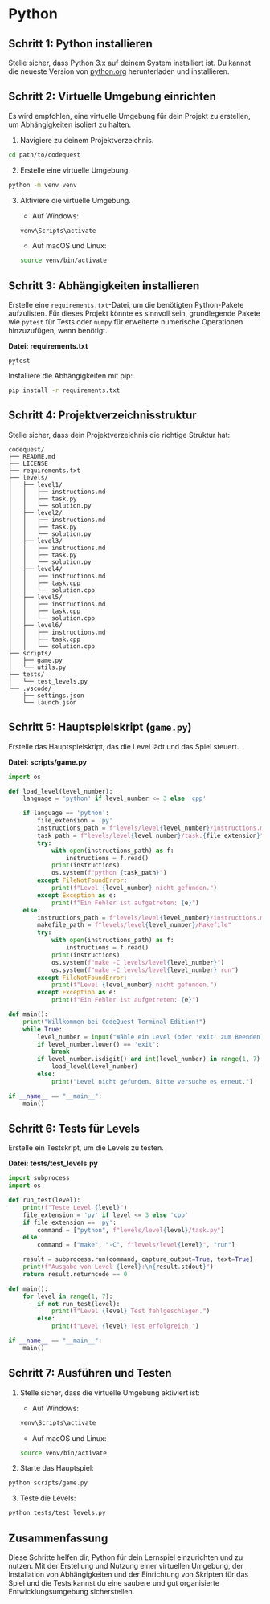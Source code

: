 # Python

## Schritt 1: Python installieren

Stelle sicher, dass Python 3.x auf deinem System installiert ist. Du kannst die neueste Version von [python.org](https://www.python.org/downloads/) herunterladen und installieren.

## Schritt 2: Virtuelle Umgebung einrichten

Es wird empfohlen, eine virtuelle Umgebung für dein Projekt zu erstellen, um Abhängigkeiten isoliert zu halten.

1. Navigiere zu deinem Projektverzeichnis.

```sh
cd path/to/codequest
```

2. Erstelle eine virtuelle Umgebung.

```sh
python -m venv venv
```

3. Aktiviere die virtuelle Umgebung.

   - Auf Windows:

   ```sh
   venv\Scripts\activate
   ```

   - Auf macOS und Linux:

   ```sh
   source venv/bin/activate
   ```

## Schritt 3: Abhängigkeiten installieren

Erstelle eine `requirements.txt`-Datei, um die benötigten Python-Pakete aufzulisten. Für dieses Projekt könnte es sinnvoll sein, grundlegende Pakete wie `pytest` für Tests oder `numpy` für erweiterte numerische Operationen hinzuzufügen, wenn benötigt.

**Datei: requirements.txt**

```plaintext
pytest
```

Installiere die Abhängigkeiten mit pip:

```sh
pip install -r requirements.txt
```

## Schritt 4: Projektverzeichnisstruktur

Stelle sicher, dass dein Projektverzeichnis die richtige Struktur hat:

```plaintext
codequest/
├── README.md
├── LICENSE
├── requirements.txt
├── levels/
│   ├── level1/
│   │   ├── instructions.md
│   │   ├── task.py
│   │   └── solution.py
│   ├── level2/
│   │   ├── instructions.md
│   │   ├── task.py
│   │   └── solution.py
│   ├── level3/
│   │   ├── instructions.md
│   │   ├── task.py
│   │   └── solution.py
│   ├── level4/
│   │   ├── instructions.md
│   │   ├── task.cpp
│   │   └── solution.cpp
│   ├── level5/
│   │   ├── instructions.md
│   │   ├── task.cpp
│   │   └── solution.cpp
│   ├── level6/
│   │   ├── instructions.md
│   │   ├── task.cpp
│   │   └── solution.cpp
├── scripts/
│   ├── game.py
│   └── utils.py
├── tests/
│   └── test_levels.py
└── .vscode/
    ├── settings.json
    └── launch.json
```

## Schritt 5: Hauptspielskript (`game.py`)

Erstelle das Hauptspielskript, das die Level lädt und das Spiel steuert.

**Datei: scripts/game.py**

```python
import os

def load_level(level_number):
    language = 'python' if level_number <= 3 else 'cpp'

    if language == 'python':
        file_extension = 'py'
        instructions_path = f"levels/level{level_number}/instructions.md"
        task_path = f"levels/level{level_number}/task.{file_extension}"
        try:
            with open(instructions_path) as f:
                instructions = f.read()
            print(instructions)
            os.system(f"python {task_path}")
        except FileNotFoundError:
            print(f"Level {level_number} nicht gefunden.")
        except Exception as e:
            print(f"Ein Fehler ist aufgetreten: {e}")
    else:
        instructions_path = f"levels/level{level_number}/instructions.md"
        makefile_path = f"levels/level{level_number}/Makefile"
        try:
            with open(instructions_path) as f:
                instructions = f.read()
            print(instructions)
            os.system(f"make -C levels/level{level_number}")
            os.system(f"make -C levels/level{level_number} run")
        except FileNotFoundError:
            print(f"Level {level_number} nicht gefunden.")
        except Exception as e:
            print(f"Ein Fehler ist aufgetreten: {e}")

def main():
    print("Willkommen bei CodeQuest Terminal Edition!")
    while True:
        level_number = input("Wähle ein Level (oder 'exit' zum Beenden): ")
        if level_number.lower() == 'exit':
            break
        if level_number.isdigit() and int(level_number) in range(1, 7):
            load_level(level_number)
        else:
            print("Level nicht gefunden. Bitte versuche es erneut.")

if __name__ == "__main__":
    main()
```

## Schritt 6: Tests für Levels

Erstelle ein Testskript, um die Levels zu testen.

**Datei: tests/test_levels.py**

```python
import subprocess
import os

def run_test(level):
    print(f"Teste Level {level}")
    file_extension = 'py' if level <= 3 else 'cpp'
    if file_extension == 'py':
        command = ["python", f"levels/level{level}/task.py"]
    else:
        command = ["make", "-C", f"levels/level{level}", "run"]

    result = subprocess.run(command, capture_output=True, text=True)
    print(f"Ausgabe von Level {level}:\n{result.stdout}")
    return result.returncode == 0

def main():
    for level in range(1, 7):
        if not run_test(level):
            print(f"Level {level} Test fehlgeschlagen.")
        else:
            print(f"Level {level} Test erfolgreich.")

if __name__ == "__main__":
    main()
```

## Schritt 7: Ausführen und Testen

1. Stelle sicher, dass die virtuelle Umgebung aktiviert ist:

   - Auf Windows:

   ```sh
   venv\Scripts\activate
   ```

   - Auf macOS und Linux:

   ```sh
   source venv/bin/activate
   ```

2. Starte das Hauptspiel:

```sh
python scripts/game.py
```

3. Teste die Levels:

```sh
python tests/test_levels.py
```

## Zusammenfassung

Diese Schritte helfen dir, Python für dein Lernspiel einzurichten und zu nutzen. Mit der Erstellung und Nutzung einer virtuellen Umgebung, der Installation von Abhängigkeiten und der Einrichtung von Skripten für das Spiel und die Tests kannst du eine saubere und gut organisierte Entwicklungsumgebung sicherstellen.
